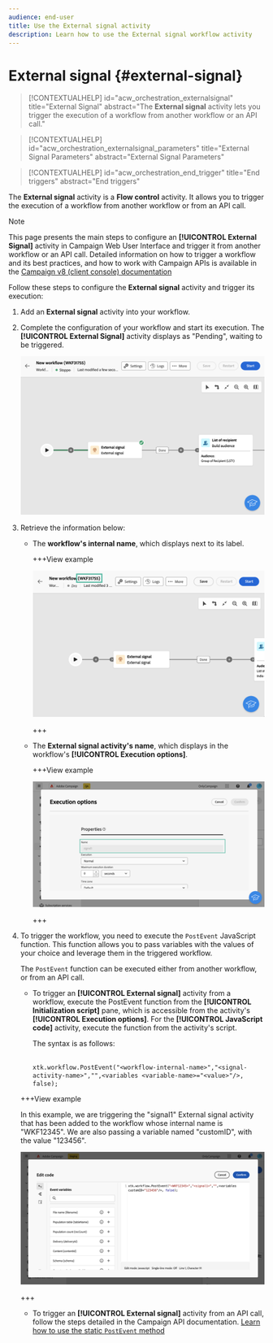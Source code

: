 ```yaml
---
audience: end-user
title: Use the External signal activity
description: Learn how to use the External signal workflow activity
---
```

# External signal {#external-signal}

<!--External Signal End-->

>[!CONTEXTUALHELP]
>id="acw_orchestration_externalsignal"
>title="External Signal"
>abstract="The **External signal** activity lets you trigger the execution of a workflow from another workflow or an API call."

>[!CONTEXTUALHELP]
>id="acw_orchestration_externalsignal_parameters"
>title="External Signal Parameters"
>abstract="External Signal Parameters"

>[!CONTEXTUALHELP]
>id="acw_orchestration_end_trigger"
>title="End triggers"
>abstract="End triggers"

The **External signal** activity is a **Flow control** activity. It allows you to trigger the execution of a workflow from another workflow or from an API call.

>[!NOTE]
>
>This page presents the main steps to configure an **[!UICONTROL External Signal]** activity in Campaign Web User Interface and trigger it from another workflow or an API call. Detailed information on how to trigger a workflow and its best practices, and how to work with Campaign APIs is available in the [Campaign v8 (client console) documentation](https://experienceleague.adobe.com/en/docs/campaign/automation/workflows/advanced-management/javascript-in-workflows#trigger-example)

Follow these steps to configure the **External signal** activity and trigger its execution:

1. Add an **External signal** activity into your workflow.

1. Complete the configuration of your workflow and start its execution. The **[!UICONTROL External Signal]** activity displays as "Pending", waiting to be triggered.

    ![](../assets/external-signal-pending.png)

1. Retrieve the information below:

    * The **workflow's internal name**, which displays next to its label.

        +++View example

        ![](../assets/external-signal-workflow-name.png)

        +++

    * The **External signal activity's name**, which displays in the workflow's **[!UICONTROL Execution options]**.

        +++View example

        ![](../assets/external-signal-name.png)

        +++

1. To trigger the workflow, you need to execute the `PostEvent` JavaScript function. This function allows you to pass variables with the values of your choice and leverage them in the triggered workflow.

    The `PostEvent` function can be executed either from another workflow, or from an API call.

    * To trigger an **[!UICONTROL External signal]** activity from a workflow, execute the PostEvent function from the **[!UICONTROL Initialization script]** pane, which is accessible from the activity's **[!UICONTROL Execution options]**. For the **[!UICONTROL JavaScript code]** activity, execute the function from the activity's script.

        The syntax is as follows:

        ```

        xtk.workflow.PostEvent("<workflow-internal-name>","<signal-activity-name>","",<variables <variable-name>="<value>"/>, false);

        ```

    +++View example

    In this example, we are triggering the "signal1" External signal activity that has been added to the workflow whose internal name is "WKF12345". We are also passing a variable named "customID", with the value "123456".

    ![](../assets/external-signal-sample.png)

    +++

    * To trigger an **[!UICONTROL External signal]** activity from an API call, follow the steps detailed in the Campaign API documentation. [Learn how to use the static `PostEvent` method](https://experienceleague.adobe.com/developer/campaign-api/api/sm-workflow-PostEvent.html)
